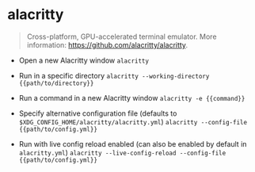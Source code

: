 # alacritty
> Cross-platform, GPU-accelerated terminal emulator.
> More information: <https://github.com/alacritty/alacritty>.

- Open a new Alacritty window
`alacritty`

- Run in a specific directory
`alacritty --working-directory {{path/to/directory}}`

- Run a command in a new Alacritty window
`alacritty -e {{command}}`

- Specify alternative configuration file (defaults to `$XDG_CONFIG_HOME/alacritty/alacritty.yml`)
`alacritty --config-file {{path/to/config.yml}}`

- Run with live config reload enabled (can also be enabled by default in `alacritty.yml`)
`alacritty --live-config-reload --config-file {{path/to/config.yml}}`
